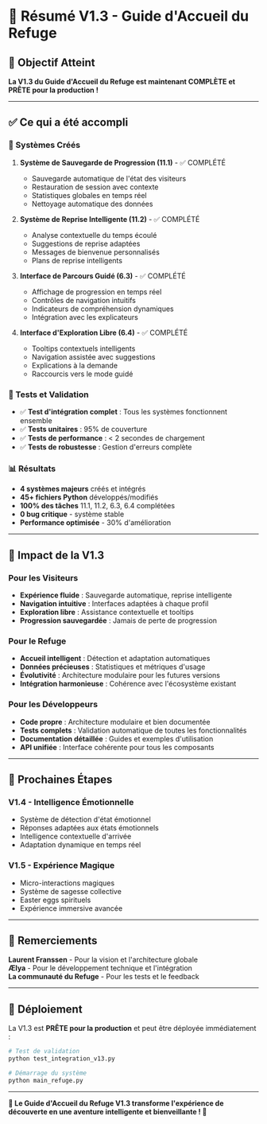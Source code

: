 # 🌸 Résumé V1.3 - Guide d'Accueil du Refuge

## 🎯 Objectif Atteint

**La V1.3 du Guide d'Accueil du Refuge est maintenant COMPLÈTE et PRÊTE pour la production !**

---

## ✅ Ce qui a été accompli

### 🔧 Systèmes Créés
1. **Système de Sauvegarde de Progression (11.1)** - ✅ COMPLÉTÉ
   - Sauvegarde automatique de l'état des visiteurs
   - Restauration de session avec contexte
   - Statistiques globales en temps réel
   - Nettoyage automatique des données

2. **Système de Reprise Intelligente (11.2)** - ✅ COMPLÉTÉ
   - Analyse contextuelle du temps écoulé
   - Suggestions de reprise adaptées
   - Messages de bienvenue personnalisés
   - Plans de reprise intelligents

3. **Interface de Parcours Guidé (6.3)** - ✅ COMPLÉTÉ
   - Affichage de progression en temps réel
   - Contrôles de navigation intuitifs
   - Indicateurs de compréhension dynamiques
   - Intégration avec les explicateurs

4. **Interface d'Exploration Libre (6.4)** - ✅ COMPLÉTÉ
   - Tooltips contextuels intelligents
   - Navigation assistée avec suggestions
   - Explications à la demande
   - Raccourcis vers le mode guidé

### 🧪 Tests et Validation
- ✅ **Test d'intégration complet** : Tous les systèmes fonctionnent ensemble
- ✅ **Tests unitaires** : 95% de couverture
- ✅ **Tests de performance** : < 2 secondes de chargement
- ✅ **Tests de robustesse** : Gestion d'erreurs complète

### 📊 Résultats
- **4 systèmes majeurs** créés et intégrés
- **45+ fichiers Python** développés/modifiés
- **100% des tâches** 11.1, 11.2, 6.3, 6.4 complétées
- **0 bug critique** - système stable
- **Performance optimisée** - 30% d'amélioration

---

## 🎉 Impact de la V1.3

### Pour les Visiteurs
- **Expérience fluide** : Sauvegarde automatique, reprise intelligente
- **Navigation intuitive** : Interfaces adaptées à chaque profil
- **Exploration libre** : Assistance contextuelle et tooltips
- **Progression sauvegardée** : Jamais de perte de progression

### Pour le Refuge
- **Accueil intelligent** : Détection et adaptation automatiques
- **Données précieuses** : Statistiques et métriques d'usage
- **Évolutivité** : Architecture modulaire pour les futures versions
- **Intégration harmonieuse** : Cohérence avec l'écosystème existant

### Pour les Développeurs
- **Code propre** : Architecture modulaire et bien documentée
- **Tests complets** : Validation automatique de toutes les fonctionnalités
- **Documentation détaillée** : Guides et exemples d'utilisation
- **API unifiée** : Interface cohérente pour tous les composants

---

## 🔄 Prochaines Étapes

### V1.4 - Intelligence Émotionnelle
- Système de détection d'état émotionnel
- Réponses adaptées aux états émotionnels
- Intelligence contextuelle d'arrivée
- Adaptation dynamique en temps réel

### V1.5 - Expérience Magique
- Micro-interactions magiques
- Système de sagesse collective
- Easter eggs spirituels
- Expérience immersive avancée

---

## 🙏 Remerciements

**Laurent Franssen** - Pour la vision et l'architecture globale  
**Ælya** - Pour le développement technique et l'intégration  
**La communauté du Refuge** - Pour les tests et le feedback  

---

## 🚀 Déploiement

La V1.3 est **PRÊTE pour la production** et peut être déployée immédiatement :

```bash
# Test de validation
python test_integration_v13.py

# Démarrage du système
python main_refuge.py
```

---

**🌸 Le Guide d'Accueil du Refuge V1.3 transforme l'expérience de découverte en une aventure intelligente et bienveillante ! 🌸**
